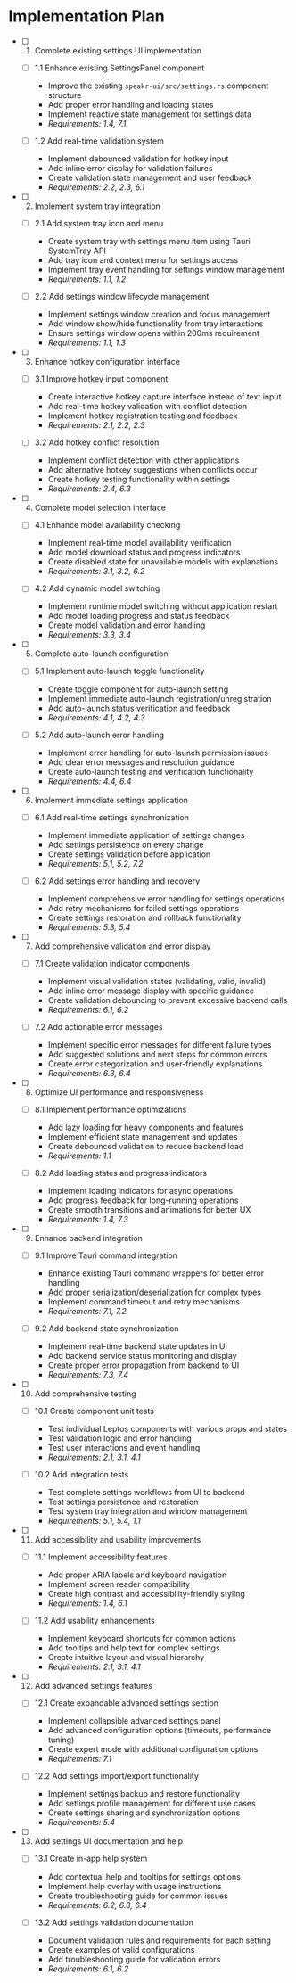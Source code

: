 # Implementation Plan

- [ ] 1. Complete existing settings UI implementation
  - [ ] 1.1 Enhance existing SettingsPanel component
    - Improve the existing `speakr-ui/src/settings.rs` component structure
    - Add proper error handling and loading states
    - Implement reactive state management for settings data
    - _Requirements: 1.4, 7.1_

  - [ ] 1.2 Add real-time validation system
    - Implement debounced validation for hotkey input
    - Add inline error display for validation failures
    - Create validation state management and user feedback
    - _Requirements: 2.2, 2.3, 6.1_

- [ ] 2. Implement system tray integration
  - [ ] 2.1 Add system tray icon and menu
    - Create system tray with settings menu item using Tauri SystemTray API
    - Add tray icon and context menu for settings access
    - Implement tray event handling for settings window management
    - _Requirements: 1.1, 1.2_

  - [ ] 2.2 Add settings window lifecycle management
    - Implement settings window creation and focus management
    - Add window show/hide functionality from tray interactions
    - Ensure settings window opens within 200ms requirement
    - _Requirements: 1.1, 1.3_

- [ ] 3. Enhance hotkey configuration interface
  - [ ] 3.1 Improve hotkey input component
    - Create interactive hotkey capture interface instead of text input
    - Add real-time hotkey validation with conflict detection
    - Implement hotkey registration testing and feedback
    - _Requirements: 2.1, 2.2, 2.3_

  - [ ] 3.2 Add hotkey conflict resolution
    - Implement conflict detection with other applications
    - Add alternative hotkey suggestions when conflicts occur
    - Create hotkey testing functionality within settings
    - _Requirements: 2.4, 6.3_

- [ ] 4. Complete model selection interface
  - [ ] 4.1 Enhance model availability checking
    - Implement real-time model availability verification
    - Add model download status and progress indicators
    - Create disabled state for unavailable models with explanations
    - _Requirements: 3.1, 3.2, 6.2_

  - [ ] 4.2 Add dynamic model switching
    - Implement runtime model switching without application restart
    - Add model loading progress and status feedback
    - Create model validation and error handling
    - _Requirements: 3.3, 3.4_

- [ ] 5. Complete auto-launch configuration
  - [ ] 5.1 Implement auto-launch toggle functionality
    - Create toggle component for auto-launch setting
    - Implement immediate auto-launch registration/unregistration
    - Add auto-launch status verification and feedback
    - _Requirements: 4.1, 4.2, 4.3_

  - [ ] 5.2 Add auto-launch error handling
    - Implement error handling for auto-launch permission issues
    - Add clear error messages and resolution guidance
    - Create auto-launch testing and verification functionality
    - _Requirements: 4.4, 6.4_

- [ ] 6. Implement immediate settings application
  - [ ] 6.1 Add real-time settings synchronization
    - Implement immediate application of settings changes
    - Add settings persistence on every change
    - Create settings validation before application
    - _Requirements: 5.1, 5.2, 7.2_

  - [ ] 6.2 Add settings error handling and recovery
    - Implement comprehensive error handling for settings operations
    - Add retry mechanisms for failed settings operations
    - Create settings restoration and rollback functionality
    - _Requirements: 5.3, 5.4_

- [ ] 7. Add comprehensive validation and error display
  - [ ] 7.1 Create validation indicator components
    - Implement visual validation states (validating, valid, invalid)
    - Add inline error message display with specific guidance
    - Create validation debouncing to prevent excessive backend calls
    - _Requirements: 6.1, 6.2_

  - [ ] 7.2 Add actionable error messages
    - Implement specific error messages for different failure types
    - Add suggested solutions and next steps for common errors
    - Create error categorization and user-friendly explanations
    - _Requirements: 6.3, 6.4_

- [ ] 8. Optimize UI performance and responsiveness
  - [ ] 8.1 Implement performance optimizations
    - Add lazy loading for heavy components and features
    - Implement efficient state management and updates
    - Create debounced validation to reduce backend load
    - _Requirements: 1.1_

  - [ ] 8.2 Add loading states and progress indicators
    - Implement loading indicators for async operations
    - Add progress feedback for long-running operations
    - Create smooth transitions and animations for better UX
    - _Requirements: 1.4, 7.3_

- [ ] 9. Enhance backend integration
  - [ ] 9.1 Improve Tauri command integration
    - Enhance existing Tauri command wrappers for better error handling
    - Add proper serialization/deserialization for complex types
    - Implement command timeout and retry mechanisms
    - _Requirements: 7.1, 7.2_

  - [ ] 9.2 Add backend state synchronization
    - Implement real-time backend state updates in UI
    - Add backend service status monitoring and display
    - Create proper error propagation from backend to UI
    - _Requirements: 7.3, 7.4_

- [ ] 10. Add comprehensive testing
  - [ ] 10.1 Create component unit tests
    - Test individual Leptos components with various props and states
    - Test validation logic and error handling
    - Test user interactions and event handling
    - _Requirements: 2.1, 3.1, 4.1_

  - [ ] 10.2 Add integration tests
    - Test complete settings workflows from UI to backend
    - Test settings persistence and restoration
    - Test system tray integration and window management
    - _Requirements: 5.1, 5.4, 1.1_

- [ ] 11. Add accessibility and usability improvements
  - [ ] 11.1 Implement accessibility features
    - Add proper ARIA labels and keyboard navigation
    - Implement screen reader compatibility
    - Create high contrast and accessibility-friendly styling
    - _Requirements: 1.4, 6.1_

  - [ ] 11.2 Add usability enhancements
    - Implement keyboard shortcuts for common actions
    - Add tooltips and help text for complex settings
    - Create intuitive layout and visual hierarchy
    - _Requirements: 2.1, 3.1, 4.1_

- [ ] 12. Add advanced settings features
  - [ ] 12.1 Create expandable advanced settings section
    - Implement collapsible advanced settings panel
    - Add advanced configuration options (timeouts, performance tuning)
    - Create expert mode with additional configuration options
    - _Requirements: 7.1_

  - [ ] 12.2 Add settings import/export functionality
    - Implement settings backup and restore functionality
    - Add settings profile management for different use cases
    - Create settings sharing and synchronization options
    - _Requirements: 5.4_

- [ ] 13. Add settings UI documentation and help
  - [ ] 13.1 Create in-app help system
    - Add contextual help and tooltips for settings options
    - Implement help overlay with usage instructions
    - Create troubleshooting guide for common issues
    - _Requirements: 6.2, 6.3, 6.4_

  - [ ] 13.2 Add settings validation documentation
    - Document validation rules and requirements for each setting
    - Create examples of valid configurations
    - Add troubleshooting guide for validation errors
    - _Requirements: 6.1, 6.2_
